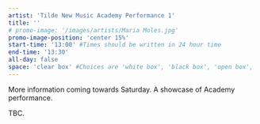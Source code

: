 ```yaml
---
artist: 'Tilde New Music Academy Performance 1'
title: ''
# promo-image: '/images/artists/Maria Moles.jpg'
promo-image-position: 'center 15%'
start-time: '13:00' #Times should be written in 24 hour time
end-time: '13:30'
all-day: false
space: 'clear box' #Choices are 'white box', 'black box', 'open box', 'grounds'
---
```

<!-- Description -->
More information coming towards Saturday. A showcase of Academy performance.

<!-- Bio -->
TBC.